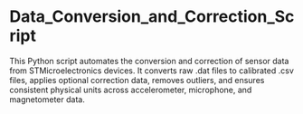 # Data_Conversion_and_Correction_Script
This Python script automates the conversion and correction of sensor data from STMicroelectronics devices. It converts raw .dat files to calibrated .csv files, applies optional correction data, removes outliers, and ensures consistent physical units across accelerometer, microphone, and magnetometer data.

